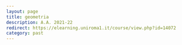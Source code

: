 ```yaml
---
layout: page
title: geometria
description: A.A. 2021-22
redirect: https://elearning.uniroma1.it/course/view.php?id=14072
category: past
---
```



